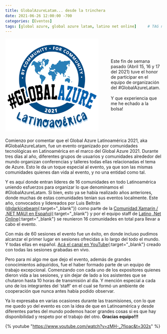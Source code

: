 ```yaml
---
title: GlobalAzureLatam... desde la trinchera
date: 2021-06-26 12:00:00 -700
categories: [Eventos]
tags: [global azure, global azure latam, latino net online]     # TAG names should always be lowercase
---
```


<div style="display: flex; align-items: center; margin-bottom: 20px;">
  <img width="300" height="300" src="/assets/img/2021-04-19-globalazurelatam-desde-la-trinchera/image-1.png" alt="JorgeLevyDotNet" style="margin-right: 20px">
  <div style="margin-left: 20px;">
    Este fin de semana pasado (Abril 15, 16 y 17 del 2021) tuve el honor de participar en el equipo de organización del #GlobalAzureLatam.
    <br />
    <br />
    Y que experiencia que me he echado a la bolsa!
  </div>
</div>

Comienzo por comentar que el Global Azure Latinoamérica 2021, aka #GlobalAzureLatam, fue un evento organizado por comunidades tecnológicas en Latinoamérica en el marco del Global Azure 2021. Durante tres días al año, diferentes grupos de usuarios y comunidades alrededor del mundo organizan conferencias y talleres todas ellas relacionadas el tema de Azure. Esto le da un toque especial al evento, ya que son las mismas comunidades quienes dan vida al evento, y no una entidad como tal.

Y es aquí donde entran líderes de 16 comunidades en todo Latinoamérica uniendo esfuerzos para organizar lo que denominamos el #GlobalAzureLatam. Si bien, esto ya se había realizado años anteriores, donde muchas de estas comunidades tenían sus eventos localmente. Este año, convocados y lidereados por Luis Beltrán ([@darkicebeam](https://twitter.com/darkicebeam){:target="_blank"}) como parte de la [Comunidad Xamarin / .NET MAUI en Español](https://www.facebook.com/groups/xamarindiplomadoitc){:target="_blank"} y por el equipo staff de [Latino .Net Online](https://latinonet.online/){:target="_blank"} se reunieron 16 comunidades en total para llevar a cabo el evento.


Con más de 60 sesiones el evento fue un éxito, en donde incluso pudimos alcanzar el primer lugar en sesiones ofrecidas a lo largo del todo el mundo. Y todas ellas en español. [Acá el canal en YouTube](https://www.youtube.com/channel/UCwbVZorqMGNx66NWQHBJz2A){:target="_blank"} creado con todas las sesiones grabadas en vivo.

Pero para mi algo me que dejo el evento, además de grandes conocimientos adquiridos, fue el haber formado parte de un equipo de trabajo excepcional. Comenzando con cada uno de los expositores quienes dieron vida a las sesiones, y sin dejar de lado a los asistentes que se chutaron hasta 10 horas de transmisión al día. Y mención especial a cada uno de los integrantes del ‘staff’ en el cual se formó un ambiente de cooperación que nunca antes había podido observar.

Ya lo expresaba en varias ocasiones durante las trasmisiones, con lo que me quedo yo del evento es con la idea de que en Latinoamérica y desde diferentes partes del mundo podemos hacer grandes cosas si es que hay disponibilidad y respeto por el trabajo del otro. **Gracias equipo!!!**

{% youtube "https://www.youtube.com/watch?v=zMH-_7fioac&t=302s" %}
